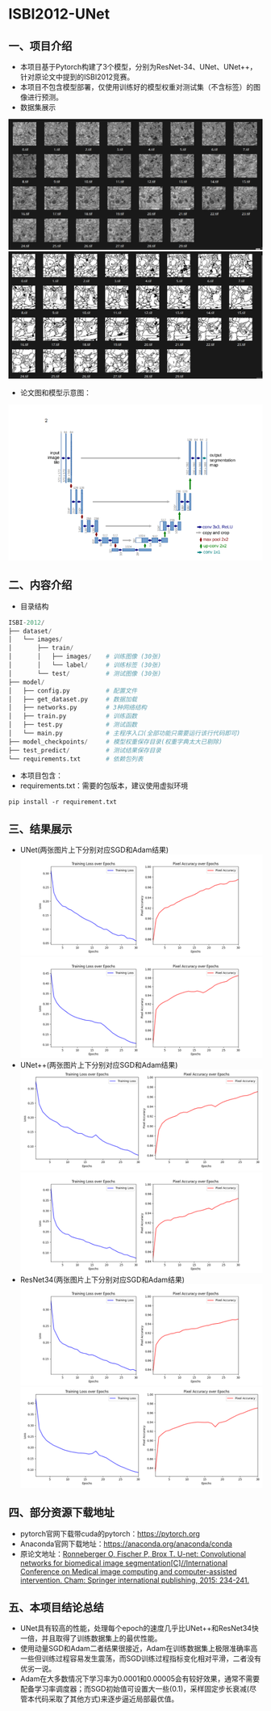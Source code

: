# ISBI2012-UNet

## 一、项目介绍
+ 本项目基于Pytorch构建了3个模型，分别为ResNet-34、UNet、UNet++，针对原论文中提到的ISBI2012竞赛。
+ 本项目不包含模型部署，仅使用训练好的模型权重对测试集（不含标签）的图像进行预测。
+ 数据集展示

![图像](https://github.com/zlyd-CV/Photos-Are-Used-To-Others-Repository/blob/3de129a4f320bd29a0c5d747dc66be4e426e9cc6/ISBI2012-UNet/%E8%AE%AD%E7%BB%83%E9%9B%86%E5%9B%BE%E5%83%8F.png)
![掩码](https://github.com/zlyd-CV/Photos-Are-Used-To-Others-Repository/blob/3de129a4f320bd29a0c5d747dc66be4e426e9cc6/ISBI2012-UNet/%E6%8E%A9%E7%A0%81%E5%9B%BE%E5%83%8F.png)
+ 论文图和模型示意图：

![原论文结构图](https://github.com/zlyd-CV/Photos-Are-Used-To-Others-Repository/blob/827f7dc20d8d88025fbb534298b8f85cf0c1bbf4/ISBI2012-UNet/UNet.png)

## 二、内容介绍
+ 目录结构
```python
ISBI-2012/
├── dataset/
│   └── images/
│       ├── train/
│       │   ├── images/    # 训练图像 (30张)
│       │   └── label/     # 训练标签 (30张)
│       └── test/          # 测试图像 (30张)
├── model/
│   ├── config.py          # 配置文件
│   ├── get_dataset.py     # 数据加载
│   ├── networks.py        # 3种网络结构
│   ├── train.py           # 训练函数
│   ├── test.py            # 测试函数
│   └── main.py            # 主程序入口(全部功能只需要运行该行代码即可)
├── model_checkpoints/     # 模型权重保存目录(权重字典太大已剔除)
├── test_predict/          # 测试结果保存目录
└── requirements.txt       # 依赖包列表
```
+ 本项目包含：
+ requirements.txt：需要的包版本，建议使用虚拟环境
 ```txt
pip install -r requirement.txt
```

## 三、结果展示
+ UNet(两张图片上下分别对应SGD和Adam结果)
![UNet+SGD](https://github.com/zlyd-CV/Photos-Are-Used-To-Others-Repository/blob/827f7dc20d8d88025fbb534298b8f85cf0c1bbf4/ISBI2012-UNet/best_UNet_training_curves_SGD.png)
![UNet+Adam](https://github.com/zlyd-CV/Photos-Are-Used-To-Others-Repository/blob/827f7dc20d8d88025fbb534298b8f85cf0c1bbf4/ISBI2012-UNet/best_UNet_training_curves_Adam.png)
+ UNet++(两张图片上下分别对应SGD和Adam结果)
![UNet++ +SGD](https://github.com/zlyd-CV/Photos-Are-Used-To-Others-Repository/blob/827f7dc20d8d88025fbb534298b8f85cf0c1bbf4/ISBI2012-UNet/best_UNetPlusPlus_training_curves_SGD.png)
![UNet++ +Adam](https://github.com/zlyd-CV/Photos-Are-Used-To-Others-Repository/blob/827f7dc20d8d88025fbb534298b8f85cf0c1bbf4/ISBI2012-UNet/best_UNetPlusPlus_training_curves_Adam.png)
+ ResNet34(两张图片上下分别对应SGD和Adam结果)
![ResNet34+SGD](https://github.com/zlyd-CV/Photos-Are-Used-To-Others-Repository/blob/827f7dc20d8d88025fbb534298b8f85cf0c1bbf4/ISBI2012-UNet/best_ResNet34_training_curves_SGD.png)
![ResNet34+Adam](https://github.com/zlyd-CV/Photos-Are-Used-To-Others-Repository/blob/827f7dc20d8d88025fbb534298b8f85cf0c1bbf4/ISBI2012-UNet/best_ResNet34_training_curves_Adam.png)

## 四、部分资源下载地址
+ pytorch官网下载带cuda的pytorch：https://pytorch.org
+ Anaconda官网下载地址：https://anaconda.org/anaconda/conda
+ 原论文地址：[Ronneberger O, Fischer P, Brox T. U-net: Convolutional networks for biomedical image segmentation[C]//International Conference on Medical image computing and computer-assisted intervention. Cham: Springer international publishing, 2015: 234-241.](https://arxiv.org/pdf/1505.04597)


## 五、本项目结论总结
+ UNet具有较高的性能，处理每个epoch的速度几乎比UNet++和ResNet34快一倍，并且取得了训练数据集上的最优性能。
+ 使用动量SGD和Adam二者结果很接近，Adam在训练数据集上极限准确率高一些但训练过程容易发生震荡，而SGD训练过程指标变化相对平滑，二者没有优劣一说。
+ Adam在大多数情况下学习率为0.0001和0.00005会有较好效果，通常不需要配备学习率调度器；而SGD初始值可设置大一些(0.1)，采样固定步长衰减(尽管本代码采取了其他方式)来逐步逼近局部最优值。
